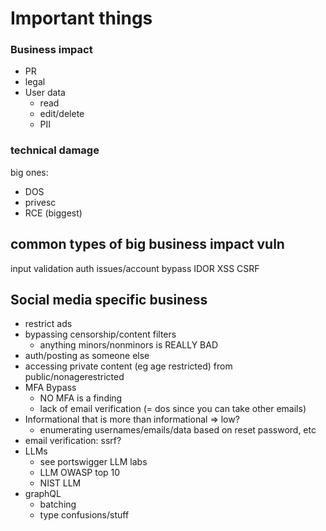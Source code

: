 # Important things
### Business impact
- PR
- legal
- User data
	- read
	- edit/delete
	- PII

### technical damage
big ones:
- DOS
- privesc
- RCE (biggest)
  
## common types of big business impact vuln
input validation
auth issues/account bypass
IDOR
XSS
CSRF

## Social media specific business
- restrict ads
- bypassing censorship/content filters
	- anything minors/nonminors is REALLY BAD
- auth/posting as someone else
- accessing private content (eg age restricted) from public/nonagerestricted
- MFA Bypass
	- NO MFA is a finding
	- lack of email verification (= dos since you can take other emails)
- Informational that is more than informational => low?
	- enumerating usernames/emails/data based on reset password, etc
- email verification: ssrf?
- LLMs
	- see portswigger LLM labs
	- LLM OWASP top 10
	- NIST LLM
- graphQL
	- batching
	- type confusions/stuff 